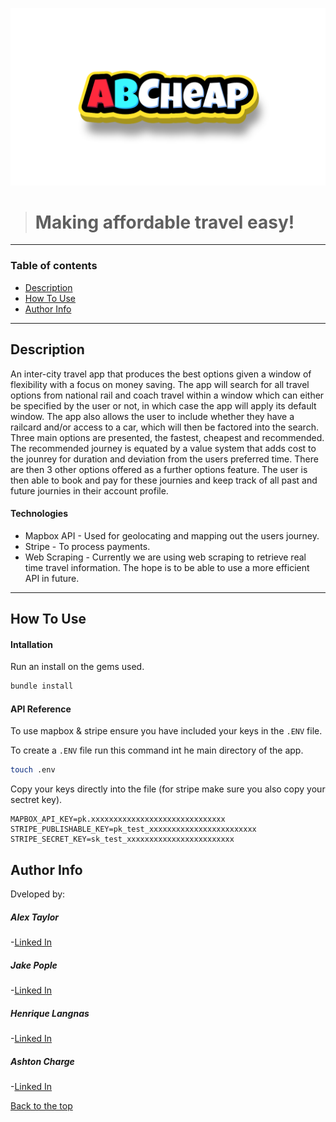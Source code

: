 ![ABCheap logo](https://github.com/Shakey343/ABCheap/blob/master/app/assets/images/ABCheap-no-background.png)
> # Making affordable travel easy!

---

### Table of contents

- [Description](#description)
- [How To Use](#how-to-use)
- [Author Info](#author-info)

---

## Description

An inter-city travel app that produces the best options given a window of flexibility with a focus on money saving. The app will search for all travel options from national rail and coach travel within a window which can either be specified by the user or not, in which case the app will apply its default window. The app also allows the user to include whether they have a railcard and/or access to a car, which will then be factored into the search. Three main options are presented, the fastest, cheapest and recommended. The recommended journey is equated by a value system that adds cost to the jounrey for duration and deviation from the users preferred time. There are then 3 other options offered as a further options feature. The user is then able to book and pay for these journies and keep track of all past and future journies in their account profile.

#### Technologies

- Mapbox API - Used for geolocating and mapping out the users journey.
- Stripe - To process payments.
- Web Scraping - Currently we are using web scraping to retrieve real time travel information. The hope is to be able to use a more efficient API in future.

---
## How To Use

#### Intallation

Run an install on the gems used.

```sh
bundle install
```

#### API Reference

To use mapbox & stripe ensure you have included your keys in the `.ENV` file.

To create a `.ENV` file run this command int he main directory of the app.

```sh
touch .env
```
Copy your keys directly into the file (for stripe make sure you also copy your sectret key).

```
MAPBOX_API_KEY=pk.xxxxxxxxxxxxxxxxxxxxxxxxxxxxxx
STRIPE_PUBLISHABLE_KEY=pk_test_xxxxxxxxxxxxxxxxxxxxxxxx
STRIPE_SECRET_KEY=sk_test_xxxxxxxxxxxxxxxxxxxxxxxx
```

## Author Info

Dveloped by:
##### Alex Taylor
-[Linked In](#)

##### Jake Pople
-[Linked In](#)

##### Henrique Langnas
-[Linked In](#)

##### Ashton Charge
-[Linked In](https://www.linkedin.com/in/ashton-charge-a68839234/)

[Back to the top](ABCheap)


